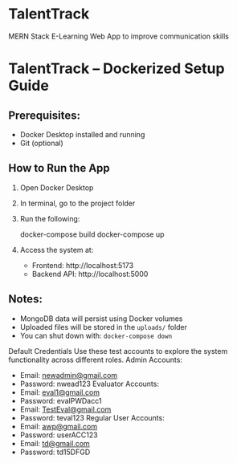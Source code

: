 # TalentTrack
MERN Stack E-Learning Web App to improve communication skills

# TalentTrack – Dockerized Setup Guide

## Prerequisites:
- Docker Desktop installed and running
- Git (optional)

## How to Run the App

1. Open Docker Desktop
2. In terminal, go to the project folder
3. Run the following:

   docker-compose build
   docker-compose up

4. Access the system at:
   - Frontend: http://localhost:5173
   - Backend API: http://localhost:5000

## Notes:
- MongoDB data will persist using Docker volumes
- Uploaded files will be stored in the `uploads/` folder
- You can shut down with: `docker-compose down`

Default Credentials
Use these test accounts to explore the system functionality across different roles.
Admin Accounts:
- Email: newadmin@gmail.com  
- Password: nwead123
Evaluator Accounts:
- Email: eval1@gmail.com
- Password: evalPWDacc1
- Email: TestEval@gmail.com
- Password: teval123
Regular User Accounts:
- Email: awp@gmail.com
- Password: userACC123
- Email: td@gmail.com
- Password: td15DFGD
